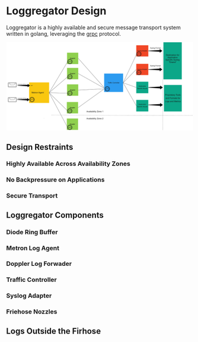 
# Loggregator Design
Loggregator is a highly available and secure message transport system written in golang, leveraging the [grpc](http://www.grpc.io/) protocol. 

<img src="Loggregator%202.0.jpg"/>

## Design Restraints

### Highly Available Across Availability Zones

### No Backpressure on Applications

### Secure Transport

## Loggregator Components

### Diode Ring Buffer

### Metron Log Agent

### Doppler Log Forwader

### Traffic Controller 

### Syslog Adapter

### Friehose Nozzles

## Logs Outside the Firhose

